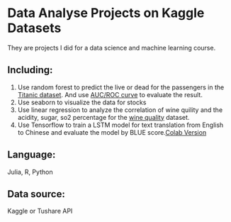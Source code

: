 # Data Analyse Projects on Kaggle Datasets
They are projects I did for a data science and machine learning course.
## Including:
1. Use random forest to predict the live or dead for the passengers in the [Titanic dataset](https://www.kaggle.com/brendan45774/test-file). And use [AUC/ROC curve](https://www.analyticsvidhya.com/blog/2020/06/auc-roc-curve-machine-learning/) to evaluate the result.
2. Use seaborn to visualize the data for stocks
3. Use linear regression to analyze the correlation of wine quility and the acidity, sugar, so2 percentage for the [wine quality](https://www.kaggle.com/danielpanizzo/wine-quality) dataset.
4. Use Tensorflow to train a LSTM model for text translation from English to Chinese and evaluate the model by BLUE score.[Colab Version](https://colab.research.google.com/drive/1ws4Dk6f-WULnCEbsQL-rwna9tNiUu6tH?usp=sharing)

## Language:
Julia, R, Python
## Data source:
Kaggle or Tushare API
